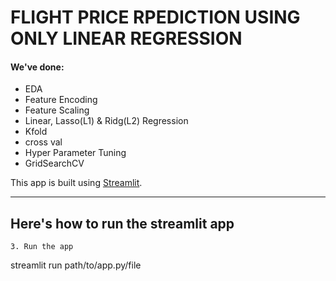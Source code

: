 # FLIGHT PRICE RPEDICTION USING ONLY LINEAR REGRESSION

#### We've done:
* EDA
* Feature Encoding
* Feature Scaling
* Linear, Lasso(L1) & Ridg(L2) Regression
* Kfold
* cross val
* Hyper Parameter Tuning
* GridSearchCV


This app is built using [Streamlit](https://docs.streamlit.io/).
___

## Here's how to run the streamlit app
```
3. Run the app 
```
streamlit run path/to/app.py/file
```